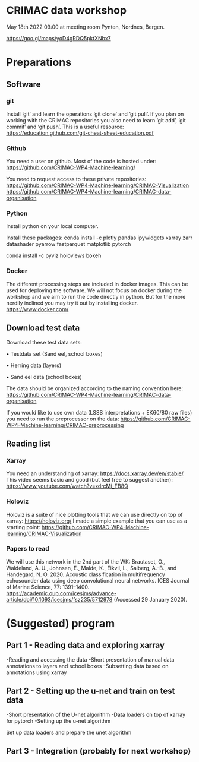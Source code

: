 CRIMAC data workshop
====================
May 18th 2022 09:00 at meeting room Pynten, Nordnes, Bergen.

https://goo.gl/maps/yoD4gRDQ5pktXNbx7

# Preparations

## Software

### git

Install ‘git’ and learn the operations ‘git clone’ and ‘git pull’. If you plan on working with the CRIMAC repositories you also need to learn ‘git add’, ‘git commit’ and ‘git push’. This is a useful resource:
https://education.github.com/git-cheat-sheet-education.pdf

### Github

You need a user on github. Most of the code is hosted under:
https://github.com/CRIMAC-WP4-Machine-learning/ 

You need to request access to these private repositories:
https://github.com/CRIMAC-WP4-Machine-learning/CRIMAC-Visualization
https://github.com/CRIMAC-WP4-Machine-learning/CRIMAC-data-organisation

### Python

Install python on your local computer.

Install these packages:
conda install -c plotly pandas ipywidgets xarray zarr datashader pyarrow fastparquet matplotlib pytorch

conda install -c pyviz holoviews bokeh

### Docker

The different processing steps are included in docker images. This can be used for deploying the software. We will not focus on docker during the workshop and we aim to run the code directly in python. But for the more nerdily inclined you may try it out by installing docker.
https://www.docker.com/ 

## Download test data

Download these test data sets:

•	Testdata set (Sand eel, school boxes)

•	Herring data (layers)

•	Sand eel data (school boxes)

The data should be organized according to the naming convention here:
https://github.com/CRIMAC-WP4-Machine-learning/CRIMAC-data-organisation 

If you would like to use own data (LSSS interpretations +  EK60/80 raw files) you need to run the preprocessor on the data:
https://github.com/CRIMAC-WP4-Machine-learning/CRIMAC-preprocessing 

## Reading list

### Xarray

You need an understanding of xarray: https://docs.xarray.dev/en/stable/
This video seems basic and good (but feel free to suggest another):
https://www.youtube.com/watch?v=xdrcMi_FB8Q 

### Holoviz

Holoviz is a suite of nice plotting tools that we can use directly on top of xarray: https://holoviz.org/
I made a simple example that you can use as a starting point:
https://github.com/CRIMAC-WP4-Machine-learning/CRIMAC-Visualization 

### Papers to read
We will use this network in the 2nd part of the WK:
Brautaset, O., Waldeland, A. U., Johnsen, E., Malde, K., Eikvil, L., Salberg, A.-B., and Handegard, N. O. 2020. Acoustic classification in multifrequency echosounder data using deep convolutional neural networks. ICES Journal of Marine Science, 77: 1391–1400. https://academic.oup.com/icesjms/advance-article/doi/10.1093/icesjms/fsz235/5712978 (Accessed 29 January 2020).


# (Suggested) program

## Part 1 - Reading data and exploring xarray

-Reading and accessing the data
-Short presentation of manual data annotations to layers and school boxes
-Subsetting data based on annotations using xarray

## Part 2 - Setting up the u-net and train on test data
-Short presentation of the U-net algorithm
-Data loaders on top of xarray for pytorch
-Setting up the u-net algorithm

Set up data loaders and prepare the unet algorithm

## Part 3 - Integration (probably for next workshop)
